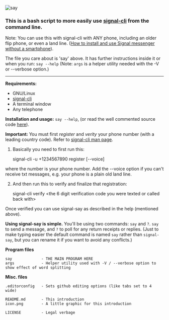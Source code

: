 ![say](https://github.com/TopView/signal-say/blob/master/icon.png)

### This is a bash script to more easily use [signal-cli](https://github.com/AsamK/signal-cli) from the command line. 

Note: You can use this with signal-cli with ANY phone, including an older flip phone, or even a land line.
  ([How to install and use Signal messenger without a smartphone](https://ctrl.alt.coop/en/post/signal-without-a-smartphone/)).

The file you care about is 'say' above.  It has further instructions inside it or when you run: `say --help`  (Note: `args` is a helper utility needed with the -V or --verbose option.)

***

**Requirements:**
   * GNU/Linux
   * [signal-cli](https://github.com/AsamK/signal-cli)
   * A terminal window
   * Any telephone

**Installation and usage:** `say --help`, (or read the well commented source code [here](https://github.com/TopView/signal-say/blob/master/say)).

**Important:** You must first *register* and *verity* your phone number (with a leading country code).  Refer to [signal-cli man page](https://github.com/AsamK/signal-cli/blob/master/man/signal-cli.1.adoc).  

1) Basically you need to first run this:

    signal-cli -u +1234567890 register [--voice]

where the number is your phone number.  Add the --voice option if you can't receive txt messages, e.g. your phone is a plain old land line.

2) And then run this to verify and finalize that registration:

    signal-cli verify <the 6 digit verification code you were texted or called back with>

Once verified you can use signal-say as described in the help (mentioned above).  

**Using signal-say is simple.**  You'll be using two commands: `say` and `?`.  `say` to send a message, and `?` to poll for any return receipts or replies.  (Just to make typing easier the default command is named `say` rather than `signal-say`, but you can rename it if you want to avoid any conflicts.)

**Program files**

    say             - THE MAIN PROGRAM HERE  
    args            - Helper utility used with -V / --verbose option to show effect of word splitting

**Misc. files**

    .editorconfig   - Sets github editing options (like tabs set to 4 wide)

    README.md       - This introduction  
    icon.png        - A little graphic for this introduction

    LICENSE         - Legal verbage

